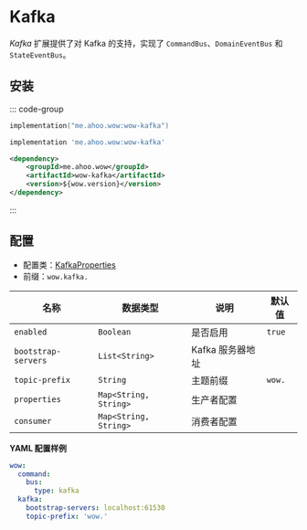 # Kafka

_Kafka_ 扩展提供了对 Kafka 的支持，实现了 `CommandBus`、`DomainEventBus` 和 `StateEventBus`。

## 安装

::: code-group
```kotlin [Gradle(Kotlin)]
implementation("me.ahoo.wow:wow-kafka")
```
```groovy [Gradle(Groovy)]
implementation 'me.ahoo.wow:wow-kafka'
```
```xml [Maven]
<dependency>
    <groupId>me.ahoo.wow</groupId>
    <artifactId>wow-kafka</artifactId>
    <version>${wow.version}</version>
</dependency>
```
:::

## 配置

- 配置类：[KafkaProperties](https://github.com/Ahoo-Wang/Wow/blob/main/wow-spring-boot-starter/src/main/kotlin/me/ahoo/wow/spring/boot/starter/kafka/KafkaProperties.kt)
- 前缀：`wow.kafka.`

| 名称                  | 数据类型                  | 说明          | 默认值    |
|---------------------|-----------------------|-------------|--------|
| `enabled`           | `Boolean`             | 是否启用        | `true` |
| `bootstrap-servers` | `List<String>`        | Kafka 服务器地址 |        |
| `topic-prefix`      | `String`              | 主题前缀        | `wow.` |
| `properties`        | `Map<String, String>` | 生产者配置       |        |
| `consumer`          | `Map<String, String>` | 消费者配置       |        |

**YAML 配置样例**

```yaml
wow:
  command:
    bus:
      type: kafka
  kafka:
    bootstrap-servers: localhost:61530
    topic-prefix: 'wow.'
```